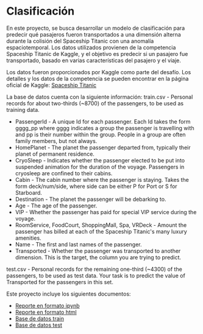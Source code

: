 # Clasificación
En este proyecto, se busca desarrollar un modelo de clasificación para predecir qué pasajeros fueron transportados a una dimensión alterna durante la colisión del Spaceship Titanic con una anomalía espaciotemporal. Los datos utilizados provienen de la competencia Spaceship Titanic de Kaggle, y el objetivo es predecir si un pasajero fue transportado, basado en varias características del pasajero y el viaje.

Los datos fueron proporcionados por Kaggle como parte del desafío. Los detalles y los datos de la competencia se pueden encontrar en la página oficial de Kaggle: [Spaceship Titanic](https://www.kaggle.com/competitions/spaceship-titanic/overview)

La base de datos cuenta con la siguiente información:
train.csv - Personal records for about two-thirds (~8700) of the passengers, to be used as training data.
* PassengerId - A unique Id for each passenger. Each Id takes the form gggg_pp where gggg indicates a group the passenger is travelling with and pp is their number within the group. People in a group are often family members, but not always.
* HomePlanet - The planet the passenger departed from, typically their planet of permanent residence.
* CryoSleep - Indicates whether the passenger elected to be put into suspended animation for the duration of the voyage. Passengers in cryosleep are confined to their cabins.
* Cabin - The cabin number where the passenger is staying. Takes the form deck/num/side, where side can be either P for Port or S for Starboard.
* Destination - The planet the passenger will be debarking to.
* Age - The age of the passenger.
* VIP - Whether the passenger has paid for special VIP service during the voyage.
* RoomService, FoodCourt, ShoppingMall, Spa, VRDeck - Amount the passenger has billed at each of the Spaceship Titanic's many luxury amenities.
* Name - The first and last names of the passenger.
* Transported - Whether the passenger was transported to another dimension. This is the target, the column you are trying to predict.
  
test.csv - Personal records for the remaining one-third (~4300) of the passengers, to be used as test data. Your task is to predict the value of Transported for the passengers in this set.

Este proyecto incluye los siguientes documentos:
- [Reporte en formato ipynb](./PP2.ipynb)
- [Reporte en formato html](./PP2.html)
- [Base de datos train](./train.csv)
- [Base de datos test](./test.csv)
